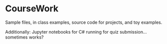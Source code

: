 # CourseWork
Sample files, in class examples, source code for projects, and toy examples.

Additionally: Jupyter notebooks for C# running for quiz submission... sometimes works?
